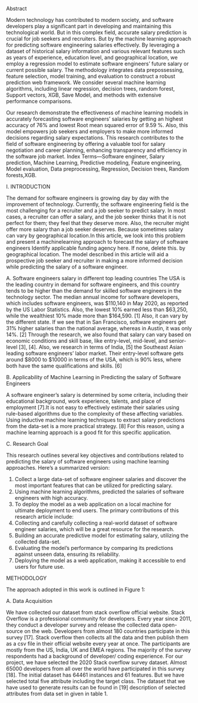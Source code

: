 Abstract

Modern technology has contributed to modern society,
and software developers play a significant part in developing
and maintaining this technological world. But in this complex
field, accurate salary prediction is crucial for job seekers and
recruiters. But by the machine learning approach for predicting
software engineering salaries effectively. By leveraging a dataset
of historical salary information and various relevant features
such as years of experience, education level, and geographical
location, we employ a regression model to estimate software engineers’
future salary or current possible salary. The methodology
integrates data prepossessing, feature selection, model training,
and evaluation to construct a robust prediction web framework.
We consider several machine learning algorithms, including
linear regression, decision trees, random forest, Support vectors,
XGB, Save Model, and methods with extensive performance
comparisons.

Our research demonstrate the effectiveness of machine learning
models in accurately forecasting software engineers’ salaries
by getting an highest accuracy of 76% and lowest Root mean
squared error of 9.59 %. Also, this model empowers job seekers
and employers to make more informed decisions regarding salary
expectations. This research contributes to the field of software
engineering by offering a valuable tool for salary negotiation
and career planning, enhancing transparency and efficiency in
the software job market.
Index Terms—Software engineer, Salary prediction, Machine
Learning, Predictive modeling, Feature engineering, Model evaluation,
Data preprocessing, Regression, Decision trees, Random
forests,XGB.

I. INTRODUCTION

The demand for software engineers is growing day by day
with the improvement of technology. Currently, the software
engineering field is the most challenging for a recruiter and
a job seeker to predict salary. In most cases, a recruiter can
offer a salary, and the job seeker thinks that it is not perfect
for them; they feel that they deserve more. Also, the recruiter
might offer more salary than a job seeker deserves. Because
sometimes salary can vary by geographical location.In this
article, we look into this problem and present a machinelearning
approach to forecast the salary of software engineers
Identify applicable funding agency here. If none, delete this.
by geographical location. The model described in this article
will aid a prospective job seeker and recruiter in making
a more informed decision while predicting the salary of a
software engineer.

A. Software engineers salary in different top leading countries
The USA is the leading country in demand for software
engineers, and this country tends to be higher than the demand
for skilled software engineers in the technology sector. The
median annual income for software developers, which includes
software engineers, was $110,140 in May 2020, as reported by
the US Labor Statistics. Also, the lowest 10% earned less than
$63,250, while the wealthiest 10% made more than $164,590.
[1] Also, it can vary by the different state. If we see that
in San Francisco, software engineers get 31% higher salaries
than the national average, whereas in Austin, it was only 14%.
[2] Through the research, we also found that salary can vary
based on economic conditions and skill base, like entry-level,
mid-level, and senior-level [3], [4]. Also, we research in terms
of India, [5] the Southeast Asian leading software engineers’
labor market. Their entry-level software gets around $8000 to
$10000 in terms of the USA, which is 90% less, where both
have the same qualifications and skills. [6]

B. Applicability of Machine Learning in Predicting the salary
of Software Engineers

A software engineer’s salary is determined by some criteria,
including their educational background, work experience, talents,
and place of employment [7].It is not easy to effectively
estimate their salaries using rule-based algorithms due to
the complexity of these affecting variables. Using inductive
machine learning techniques to extract salary predictions from
the data-set is a more practical strategy. [8] For this reason,
using a machine learning approach is a good fit for this specific
application.

C. Research Goal

This research outlines several key objectives and contributions
related to predicting the salary of software engineers
using machine learning approaches. Here’s a summarized
version:
1) Collect a large data-set of software engineer salaries and
discover the most important features that can be utilized
for predicting salary.
2) Using machine learning algorithms, predicted the
salaries of software engineers with high accuracy.
3) To deploy the model as a web application on a local
machine for ultimate deployment to end users.
The primary contributions of this research article include:
1) Collecting and carefully collecting a real-world dataset
of software engineer salaries, which will be a great
resource for the research.
2) Building an accurate predictive model for estimating
salary, utilizing the collected data-set.
3) Evaluating the model’s performance by comparing its
predictions against unseen data, ensuring its reliability.
4) Deploying the model as a web application, making it
accessible to end users for future use.

METHODOLOGY

The approach adopted in this work is outlined in Figure 1:

A. Data Acquisition

We have collected our dataset from stack overflow official
website. Stack Overflow is a professional community for
developers. Every year since 2011, they conduct a developer
survey and release the collected data open-source on the
web. Developers from almost 180 countries participate in this
survey [17]. Stack overflow then collects all the data and then
publish them as a csv file in their official website every year
at once. The participants are mostly from the US, India, UK
and EMEA regions. The majority of the survey respondents
had a background of developer/ coding experience. For our
project, we have selected the 2020 Stack overflow survey
dataset. Almost 65000 developers from all over the world
have participated in this survey [18]. The initial dataset has
64461 instances and 61 features. But we have selected total
five attribute including the target class. The dataset that we
have used to generate results can be found in [19] description
of selected attributes from data set in given in table 1.
